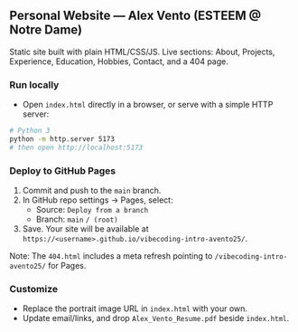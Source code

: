 ## Personal Website — Alex Vento (ESTEEM @ Notre Dame)

Static site built with plain HTML/CSS/JS. Live sections: About, Projects, Experience, Education, Hobbies, Contact, and a 404 page.

### Run locally

- Open `index.html` directly in a browser, or serve with a simple HTTP server:

```bash
# Python 3
python -m http.server 5173
# then open http://localhost:5173
```

### Deploy to GitHub Pages

1. Commit and push to the `main` branch.
2. In GitHub repo settings → Pages, select:
   - Source: `Deploy from a branch`
   - Branch: `main` `/ (root)`
3. Save. Your site will be available at `https://<username>.github.io/vibecoding-intro-avento25/`.

Note: The `404.html` includes a meta refresh pointing to `/vibecoding-intro-avento25/` for Pages.

### Customize

- Replace the portrait image URL in `index.html` with your own.
- Update email/links, and drop `Alex_Vento_Resume.pdf` beside `index.html`.

